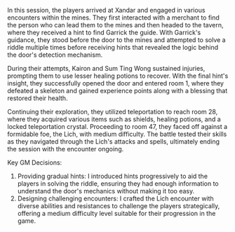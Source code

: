In this session, the players arrived at Xandar and engaged in various encounters within the mines. They first interacted with a merchant to find the person who can lead them to the mines and then headed to the tavern, where they received a hint to find Garrick the guide. With Garrick's guidance, they stood before the door to the mines and attempted to solve a riddle multiple times before receiving hints that revealed the logic behind the door's detection mechanism.

During their attempts, Kairon and Sum Ting Wong sustained injuries, prompting them to use lesser healing potions to recover. With the final hint's insight, they successfully opened the door and entered room 1, where they defeated a skeleton and gained experience points along with a blessing that restored their health.

Continuing their exploration, they utilized teleportation to reach room 28, where they acquired various items such as shields, healing potions, and a locked teleportation crystal. Proceeding to room 47, they faced off against a formidable foe, the Lich, with medium difficulty. The battle tested their skills as they navigated through the Lich's attacks and spells, ultimately ending the session with the encounter ongoing.

Key GM Decisions:

1. Providing gradual hints: I introduced hints progressively to aid the players in solving the riddle, ensuring they had enough information to understand the door's mechanics without making it too easy.
2. Designing challenging encounters: I crafted the Lich encounter with diverse abilities and resistances to challenge the players strategically, offering a medium difficulty level suitable for their progression in the game.